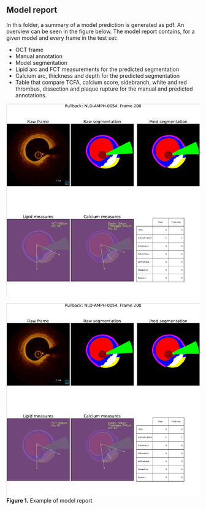 ## Model report

In this folder, a summary of a model prediction is generated as pdf. An overview can be seen in the figure below. The model report contains, for a given model and every frame in the test set:
 - OCT frame
 - Manual annotation
 - Model segmentation
 - Lipid arc and FCT measurements for the predicted segmentation
 - Calcium arc, thickness and depth for the predicted segmentation
 - Table that compare TCFA, calcium score, sidebranch, white and red thrombus, dissection and plaque rupture for the manual and predicted annotations.

![Figure 1. Example of model report](/assets/model_pdf_example.png)

<p>
    <img src="/assets/model_pdf_example.png" alt>
    <span style="font-style: normal;">
        <strong>Figure 1.</strong> Example of model report
    </span>
</p>
